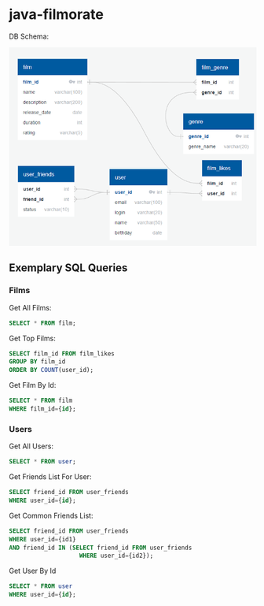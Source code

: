 # java-filmorate

DB Schema:

![Schema](schema.png)

## Exemplary SQL Queries

### Films

Get All Films:  
```sql 
SELECT * FROM film;
```
Get Top Films:  
```sql
SELECT film_id FROM film_likes  
GROUP BY film_id  
ORDER BY COUNT(user_id);
```

Get Film By Id:  
```sql
SELECT * FROM film  
WHERE film_id={id};
```

### Users

Get All Users:
```sql
SELECT * FROM user;
```

Get Friends List For User:  
```sql
SELECT friend_id FROM user_friends  
WHERE user_id={id};
```

Get Common Friends List:
```sql
SELECT friend_id FROM user_friends  
WHERE user_id={id1}  
AND friend_id IN (SELECT friend_id FROM user_friends
                    WHERE user_id={id2});
```

Get User By Id
```sql
SELECT * FROM user  
WHERE user_id={id};
```